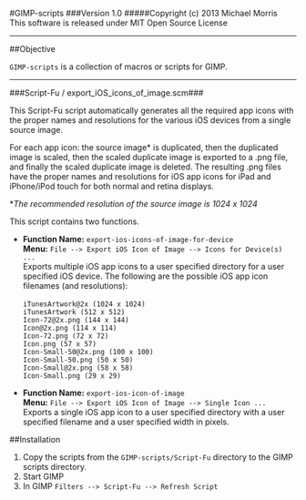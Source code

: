 #GIMP-scripts
###Version 1.0
#####Copyright (c) 2013 Michael Morris<br>This software is released under MIT Open Source License

**************

##Objective

`GIMP-scripts` is a collection of macros or scripts for GIMP.

**************

###Script-Fu / export_iOS_icons_of_image.scm###

This Script-Fu script automatically generates all the required app icons with the proper names and resolutions for the various iOS devices from a single source image.

For each app icon: the source image* is duplicated, then the duplicated image is scaled, then the scaled duplicate image is exported to a .png file, and finally the scaled duplicate image is deleted. The resulting .png files have the proper names and resolutions for iOS app icons for iPad and iPhone/iPod touch for both normal and retina displays.

\**The recommended resolution of the source image is 1024 x 1024*

This script contains two functions.

* **Function Name:** `export-ios-icons-of-image-for-device`<br>
**Menu:** `File --> Export iOS Icon of Image --> Icons for Device(s) ...`<br>
Exports multiple iOS app icons to a user specified directory for a user specified iOS device. The following are the possible iOS app icon filenames (and resolutions):<br><br>
`iTunesArtwork@2x (1024 x 1024)`<br>
`iTunesArtwork (512 x 512)`<br>
`Icon-72@2x.png (144 x 144)`<br>
`Icon@2x.png (114 x 114)`<br>
`Icon-72.png (72 x 72)`<br>
`Icon.png (57 x 57)`<br>
`Icon-Small-50@2x.png (100 x 100)`<br>
`Icon-Small-50.png (50 x 50)`<br>
`Icon-Small@2x.png (58 x 58)`<br>
`Icon-Small.png (29 x 29)`<br>

* **Function Name:** `export-ios-icon-of-image`<br>
**Menu:** `File --> Export iOS Icon of Image --> Single Icon ...`<br>
Exports a single iOS app icon to a user specified directory with a user specified filename and a user specified width in pixels.

##Installation
1. Copy the scripts from the `GIMP-scripts/Script-Fu` directory to the GIMP scripts directory.
2. Start GIMP
3. In GIMP `Filters --> Script-Fu --> Refresh Script`
